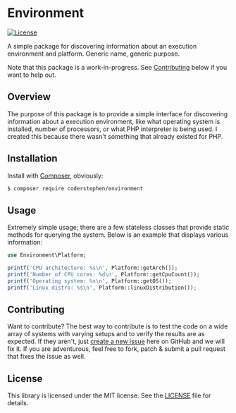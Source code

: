 # Environment
[![License](https://img.shields.io/packagist/l/coderstephen/environment.svg)](https://packagist.org/packages/coderstephen/environment)

A simple package for discovering information about an execution environment and platform. Generic name, generic purpose.

Note that this package is a work-in-progress. See [Contributing](#contributing) below if you want to help out.

## Overview
The purpose of this package is to provide a simple interface for discovering information about a execution environment, like what operating system is installed, number of processors, or what PHP interpreter is being used. I created this because there wasn't something that already existed for PHP.

## Installation
Install with [Composer](http://getcomposer.org), obviously:

```sh
$ composer require coderstephen/environment
```

## Usage
Extremely simple usage; there are a few stateless classes that provide static methods for querying the system. Below is an example that displays various information:

```php
use Environment\Platform;

printf('CPU architecture: %s\n', Platform::getArch());
printf('Number of CPU cores: %d\n', Platform::getCpuCount());
printf('Operating system: %s\n', Platform::getOS());
printf('Linux distro: %s\n', Platform::linuxDistribution());
```

## Contributing
Want to contribute? The best way to contribute is to test the code on a wide array of systems with varying setups and to verify the results are as expected. If they aren't, just [create a new issue](https://github.com/coderstephen/environment/issues/new) here on GitHub and we will fix it. If you are adventurous, feel free to fork, patch & submit a pull request that fixes the issue as well.

## License
This library is licensed under the MIT license. See the [LICENSE](LICENSE) file for details.
